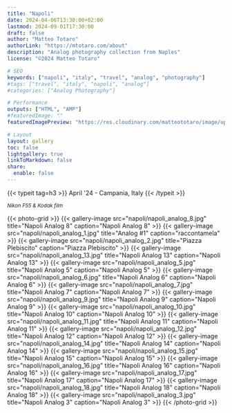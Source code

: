 ```yaml
---
title: "Napoli"
date: 2024-04-06T13:30:00+02:00
lastmod: 2024-09-01T17:30:00
draft: false
author: "Matteo Totaro"
authorLink: "https://mtotaro.com/about"
description: "Analog photography collection from Naples"
license: "©2024 Matteo Totaro"

# SEO
keywords: ["napoli", "italy", "travel", "analog", "photography"]
#tags: ["travel", "italy", "napoli", "analog"]
#categories: ["Analog Photography"]

# Performance
outputs: ["HTML", "AMP"]
#featuredImage: ""
featuredImagePreview: "https://res.cloudinary.com/matteototaro/image/upload/c_auto,w_auto/napoli/napoli_analog_8.jpg"

# Layout
layout: gallery
toc: false
lightgallery: true
linkToMarkdown: false
share:
  enable: false
---
```


{{< typeit tag=h3 >}}
April '24 - Campania, Italy
{{< /typeit >}}

<small>
    <i>Nikon F55 & Kodak film</i>
</small>

{{< photo-grid >}}
    {{< gallery-image 
        src="napoli/napoli_analog_8.jpg"
        title="Napoli Analog 8"
        caption="Napoli Analog 8" >}}
    {{< gallery-image 
        src="napoli/napoli_analog_1.jpg"
        title="Analog #1"
        caption="raccontamela" >}}
    {{< gallery-image 
        src="napoli/napoli_analog_2.jpg"
        title="Piazza Plebiscito"
        caption="Piazza Plebiscito" >}}
    {{< gallery-image 
        src="napoli/napoli_analog_13.jpg"
        title="Napoli Analog 13"
        caption="Napoli Analog 13" >}}
    {{< gallery-image 
        src="napoli/napoli_analog_5.jpg"
        title="Napoli Analog 5"
        caption="Napoli Analog 5" >}}
    {{< gallery-image 
        src="napoli/napoli_analog_6.jpg"
        title="Napoli Analog 6"
        caption="Napoli Analog 6" >}}
    {{< gallery-image 
        src="napoli/napoli_analog_7.jpg"
        title="Napoli Analog 7"
        caption="Napoli Analog 7" >}}
    {{< gallery-image 
        src="napoli/napoli_analog_9.jpg"
        title="Napoli Analog 9"
        caption="Napoli Analog 9" >}}
    {{< gallery-image 
        src="napoli/napoli_analog_10.jpg"
        title="Napoli Analog 10"
        caption="Napoli Analog 10" >}}
    {{< gallery-image 
        src="napoli/napoli_analog_11.jpg"
        title="Napoli Analog 11"
        caption="Napoli Analog 11" >}}
    {{< gallery-image 
        src="napoli/napoli_analog_12.jpg"
        title="Napoli Analog 12"
        caption="Napoli Analog 12" >}}
    {{< gallery-image 
        src="napoli/napoli_analog_14.jpg"
        title="Napoli Analog 14"
        caption="Napoli Analog 14" >}}
    {{< gallery-image 
        src="napoli/napoli_analog_15.jpg"
        title="Napoli Analog 15"
        caption="Napoli Analog 15" >}}
    {{< gallery-image 
        src="napoli/napoli_analog_16.jpg"
        title="Napoli Analog 16"
        caption="Napoli Analog 16" >}}
    {{< gallery-image 
        src="napoli/napoli_analog_17.jpg"
        title="Napoli Analog 17"
        caption="Napoli Analog 17" >}}
    {{< gallery-image 
        src="napoli/napoli_analog_18.jpg"
        title="Napoli Analog 18"
        caption="Napoli Analog 18" >}}
    {{< gallery-image 
        src="napoli/napoli_analog_3.jpg"
        title="Napoli Analog 3"
        caption="Napoli Analog 3" >}}
{{< /photo-grid >}}